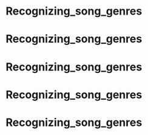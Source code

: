 # Recognizing_song_genres
# Recognizing_song_genres
# Recognizing_song_genres
# Recognizing_song_genres
# Recognizing_song_genres

